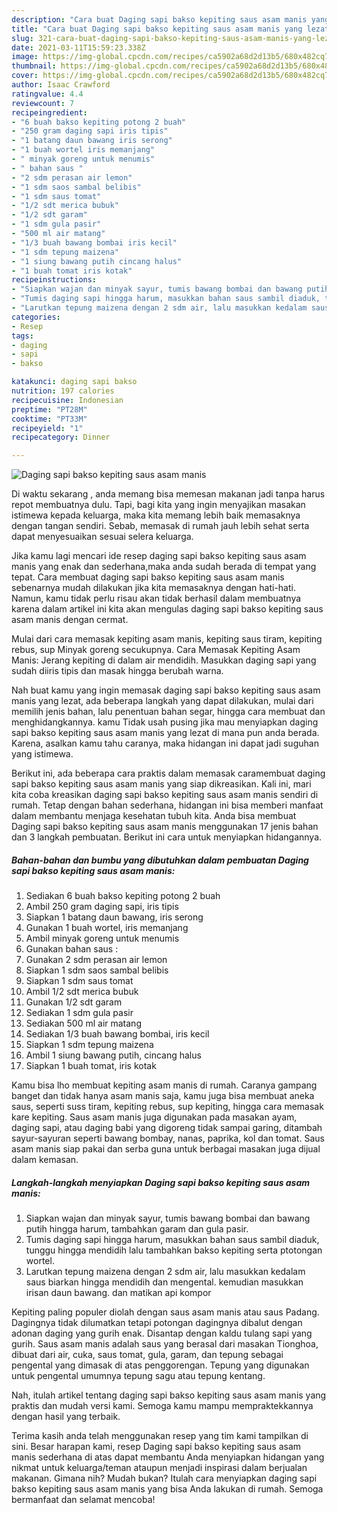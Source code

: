 ```yaml
---
description: "Cara buat Daging sapi bakso kepiting saus asam manis yang lezat Untuk Jualan"
title: "Cara buat Daging sapi bakso kepiting saus asam manis yang lezat Untuk Jualan"
slug: 321-cara-buat-daging-sapi-bakso-kepiting-saus-asam-manis-yang-lezat-untuk-jualan
date: 2021-03-11T15:59:23.338Z
image: https://img-global.cpcdn.com/recipes/ca5902a68d2d13b5/680x482cq70/daging-sapi-bakso-kepiting-saus-asam-manis-foto-resep-utama.jpg
thumbnail: https://img-global.cpcdn.com/recipes/ca5902a68d2d13b5/680x482cq70/daging-sapi-bakso-kepiting-saus-asam-manis-foto-resep-utama.jpg
cover: https://img-global.cpcdn.com/recipes/ca5902a68d2d13b5/680x482cq70/daging-sapi-bakso-kepiting-saus-asam-manis-foto-resep-utama.jpg
author: Isaac Crawford
ratingvalue: 4.4
reviewcount: 7
recipeingredient:
- "6 buah bakso kepiting potong 2 buah"
- "250 gram daging sapi iris tipis"
- "1 batang daun bawang iris serong"
- "1 buah wortel iris memanjang"
- " minyak goreng untuk menumis"
- " bahan saus "
- "2 sdm perasan air lemon"
- "1 sdm saos sambal belibis"
- "1 sdm saus tomat"
- "1/2 sdt merica bubuk"
- "1/2 sdt garam"
- "1 sdm gula pasir"
- "500 ml air matang"
- "1/3 buah bawang bombai iris kecil"
- "1 sdm tepung maizena"
- "1 siung bawang putih cincang halus"
- "1 buah tomat iris kotak"
recipeinstructions:
- "Siapkan wajan dan minyak sayur, tumis bawang bombai dan bawang putih hingga harum, tambahkan garam dan gula pasir."
- "Tumis daging sapi hingga harum, masukkan bahan saus sambil diaduk, tunggu hingga mendidih lalu tambahkan bakso kepiting serta ptotongan wortel."
- "Larutkan tepung maizena dengan 2 sdm air, lalu masukkan kedalam saus biarkan hingga mendidih dan mengental. kemudian masukkan irisan daun bawang. dan matikan api kompor"
categories:
- Resep
tags:
- daging
- sapi
- bakso

katakunci: daging sapi bakso 
nutrition: 197 calories
recipecuisine: Indonesian
preptime: "PT28M"
cooktime: "PT33M"
recipeyield: "1"
recipecategory: Dinner

---
```



![Daging sapi bakso kepiting saus asam manis](https://img-global.cpcdn.com/recipes/ca5902a68d2d13b5/680x482cq70/daging-sapi-bakso-kepiting-saus-asam-manis-foto-resep-utama.jpg)

Di waktu  sekarang , anda memang bisa memesan makanan jadi tanpa harus repot membuatnya dulu. Tapi, bagi kita yang ingin menyajikan masakan istimewa kepada keluarga, maka kita memang lebih baik memasaknya dengan tangan sendiri. Sebab, memasak di rumah jauh lebih sehat serta dapat menyesuaikan sesuai selera keluarga.

Jika kamu lagi mencari ide resep daging sapi bakso kepiting saus asam manis yang enak dan sederhana,maka anda sudah berada di tempat yang tepat. Cara membuat daging sapi bakso kepiting saus asam manis  sebenarnya mudah dilakukan jika kita memasaknya dengan hati-hati. Namun, kamu tidak perlu risau akan tidak berhasil dalam membuatnya 
karena dalam artikel ini kita akan mengulas daging sapi bakso kepiting saus asam manis dengan cermat.  

Mulai dari cara memasak kepiting asam manis, kepiting saus tiram, kepiting rebus, sup Minyak goreng secukupnya. Cara Memasak Kepiting Asam Manis: Jerang kepiting di dalam air mendidih. Masukkan daging sapi yang sudah diiris tipis dan masak hingga berubah warna.

Nah buat kamu yang ingin memasak daging sapi bakso kepiting saus asam manis yang lezat, ada beberapa langkah yang dapat dilakukan, mulai dari memilih jenis bahan, lalu penentuan bahan segar, hingga cara membuat dan menghidangkannya. kamu Tidak usah pusing jika mau menyiapkan daging sapi bakso kepiting saus asam manis yang lezat di mana pun anda berada. Karena, asalkan kamu  tahu caranya, maka hidangan ini dapat jadi suguhan yang istimewa.

Berikut ini, ada beberapa cara praktis  dalam memasak caramembuat daging sapi bakso kepiting saus asam manis yang siap dikreasikan. Kali ini, mari kita coba kreasikan daging sapi bakso kepiting saus asam manis sendiri di rumah. Tetap dengan bahan sederhana, hidangan ini bisa memberi manfaat dalam membantu menjaga kesehatan tubuh kita. Anda bisa membuat Daging sapi bakso kepiting saus asam manis menggunakan 17 jenis bahan dan 3 langkah pembuatan. Berikut ini cara untuk menyiapkan hidangannya.

<!--inarticleads1-->

##### Bahan-bahan dan bumbu yang dibutuhkan dalam pembuatan Daging sapi bakso kepiting saus asam manis:

1. Sediakan 6 buah bakso kepiting potong 2 buah
1. Ambil 250 gram daging sapi, iris tipis
1. Siapkan 1 batang daun bawang, iris serong
1. Gunakan 1 buah wortel, iris memanjang
1. Ambil  minyak goreng untuk menumis
1. Gunakan  bahan saus :
1. Gunakan 2 sdm perasan air lemon
1. Siapkan 1 sdm saos sambal belibis
1. Siapkan 1 sdm saus tomat
1. Ambil 1/2 sdt merica bubuk
1. Gunakan 1/2 sdt garam
1. Sediakan 1 sdm gula pasir
1. Sediakan 500 ml air matang
1. Sediakan 1/3 buah bawang bombai, iris kecil
1. Siapkan 1 sdm tepung maizena
1. Ambil 1 siung bawang putih, cincang halus
1. Siapkan 1 buah tomat, iris kotak


Kamu bisa lho membuat kepiting asam manis di rumah. Caranya gampang banget dan tidak hanya asam manis saja, kamu juga bisa membuat aneka saus, seperti suss tiram, kepiting rebus, sup kepiting, hingga cara memasak kare kepiting. Saus asam manis juga digunakan pada masakan ayam, daging sapi, atau daging babi yang digoreng tidak sampai garing, ditambah sayur-sayuran seperti bawang bombay, nanas, paprika, kol dan tomat. Saus asam manis siap pakai dan serba guna untuk berbagai masakan juga dijual dalam kemasan. 

<!--inarticleads2-->

##### Langkah-langkah menyiapkan Daging sapi bakso kepiting saus asam manis:

1. Siapkan wajan dan minyak sayur, tumis bawang bombai dan bawang putih hingga harum, tambahkan garam dan gula pasir.
1. Tumis daging sapi hingga harum, masukkan bahan saus sambil diaduk, tunggu hingga mendidih lalu tambahkan bakso kepiting serta ptotongan wortel.
1. Larutkan tepung maizena dengan 2 sdm air, lalu masukkan kedalam saus biarkan hingga mendidih dan mengental. kemudian masukkan irisan daun bawang. dan matikan api kompor


Kepiting paling populer diolah dengan saus asam manis atau saus Padang. Dagingnya tidak dilumatkan tetapi potongan dagingnya dibalut dengan adonan daging yang gurih enak. Disantap dengan kaldu tulang sapi yang gurih. Saus asam manis adalah saus yang berasal dari masakan Tionghoa, dibuat dari air, cuka, saus tomat, gula, garam, dan tepung sebagai pengental yang dimasak di atas penggorengan. Tepung yang digunakan untuk pengental umumnya tepung sagu atau tepung kentang. 

Nah, itulah artikel tentang  daging sapi bakso kepiting saus asam manis  yang praktis dan mudah versi kami. Semoga kamu mampu mempraktekkannya dengan hasil yang terbaik. 

Terima kasih anda telah menggunakan resep yang tim kami tampilkan di sini. Besar harapan kami, resep  Daging sapi bakso kepiting saus asam manis sederhana di atas dapat membantu Anda menyiapkan hidangan yang nikmat untuk keluarga/teman ataupun menjadi inspirasi dalam berjualan makanan. Gimana nih? Mudah bukan? Itulah cara menyiapkan daging sapi bakso kepiting saus asam manis yang bisa Anda lakukan di rumah. Semoga bermanfaat dan selamat mencoba!

